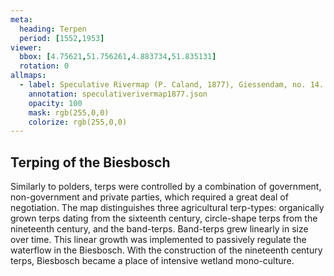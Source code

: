 ```yaml
---
meta:
  heading: Terpen
  period: [1552,1953]
viewer:
  bbox: [4.75621,51.756261,4.883734,51.835131]
  rotation: 0
allmaps:
  - label: Speculative Rivermap (P. Caland, 1877), Giessendam, no. 14. First revision, series I, 2023. 655 x 947 mm, scale 1:10,000. The Berlage. Based on River Map Giessendam, no. 14. First revision, series I, 1877. 703 x 995 mm, scale 1:10,000. P. Caland. Trésor Collection, TU Delft Library.
    annotation: speculativerivermap1877.json
    opacity: 100
    mask: rgb(255,0,0)
    colorize: rgb(255,0,0)
---
```


##  Terping of the Biesbosch

Similarly to polders, terps were controlled by a combination of government, non-government and private parties, which required a great deal of negotiation. The map distinguishes three agricultural terp-types: organically grown terps dating from the sixteenth century, circle-shape terps from the nineteenth century, and the band-terps. Band-terps grew linearly in size over time. This linear growth was implemented to passively regulate the waterflow in the Biesbosch. With the construction of the nineteenth century terps, Biesbosch became a place of intensive wetland mono-culture. 

